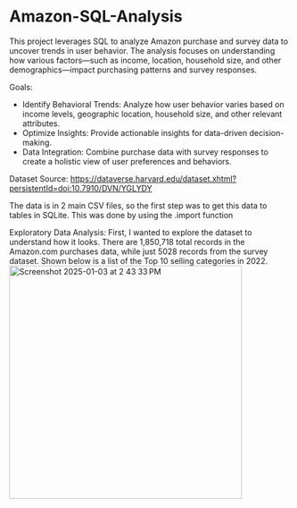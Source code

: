 # Amazon-SQL-Analysis

This project leverages SQL to analyze Amazon purchase and survey data to uncover trends in user behavior. The analysis focuses on understanding how various factors—such as income, location, household size, and other demographics—impact purchasing patterns and survey responses.

Goals:
- Identify Behavioral Trends: Analyze how user behavior varies based on income levels, geographic location, household size, and other relevant attributes.
- Optimize Insights: Provide actionable insights for data-driven decision-making.
- Data Integration: Combine purchase data with survey responses to create a holistic view of user preferences and behaviors.


Dataset Source: https://dataverse.harvard.edu/dataset.xhtml?persistentId=doi:10.7910/DVN/YGLYDY

The data is in 2 main CSV files, so the first step was to get this data to tables in SQLite. This was done by using the .import function

Exploratory Data Analysis: 
First, I wanted to explore the dataset to understand how it looks. There are 1,850,718 total records in the Amazon.com purchases data, while just 5028 records from the survey dataset. 
Shown below is a list of the Top 10 selling categories in 2022. 
<img width="417" alt="Screenshot 2025-01-03 at 2 43 33 PM" src="https://github.com/user-attachments/assets/0b5468ea-d50b-49a3-bb79-c6f97e905d9c" />
